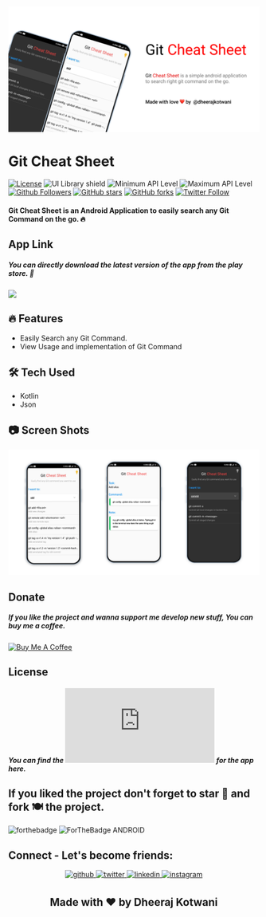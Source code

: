 ![](./GitCheatSheetArt/GitCheatSheet.png)
# Git Cheat Sheet
[![License](https://img.shields.io/badge/license-MIT-%2397ca00.svg)](https://github.com/dheerajkotwani/GitCheatSheet/blob/master/LICENSE.md)
![UI Library shield](https://img.shields.io/badge/LibraryType-UI-blue.svg)
![Minimum API Level](https://img.shields.io/badge/Min%20API%20Level-21-green)
![Maximum API Level](https://img.shields.io/badge/Max%20API%20Level-29-orange)
[![Github Followers](https://img.shields.io/github/followers/dheerajkotwani?label=Follow&style=social)](https://github.com/dheerajkotwani)
[![GitHub stars](https://img.shields.io/github/stars/dheerajkotwani/GitCheatSheet?style=social)](https://github.com/dheerajkotwani/GitCheatSheet)
[![GitHub forks](https://img.shields.io/github/forks/dheerajkotwani/GitCheatSheet?style=social)](https://github.com/dheerajkotwani/GitCheatSheet)
[![Twitter Follow](https://img.shields.io/twitter/follow/kotwani_dheeraj?label=Follow&style=social)](https://twitter.com/kotwani_dheeraj)

#### Git Cheat Sheet is an Android Application to easily search any Git Command on the go. 🔥

## App Link
##### You can directly download the latest version of the app from the play store. 🎯
<a href='https://play.google.com/store/apps/details?id=project.dheeraj.gitfinder'><img align='center' height='85' src='https://play.google.com/intl/en_us/badges/static/images/badges/en_badge_web_generic.png'></a>

## 🔥 Features
- Easily Search any Git Command. 
- View Usage and implementation of Git Command

## 🛠 Tech Used
- Kotlin
- Json
 
## 📷 Screen Shots
![](./GitCheatSheetArt/screenshots.png)

## Donate
##### If you like the project and wanna support me develop new stuff, You can buy me a coffee.
<a href="https://www.buymeacoffee.com/dheerajkotwani" target="_blank"><img src="https://cdn.buymeacoffee.com/buttons/v2/default-orange.png" alt="Buy Me A Coffee" align='center' height='60'></a>

## License
##### You can find the ![LICENSE](https://github.com/dheerajkotwani/GitCheatSheet/blob/master/LICENSE.md) for the app here.

## If you liked the project don't forget to star 🌟 and fork 🍽 the project.
![forthebadge](https://forthebadge.com/images/badges/built-with-love.svg)
![ForTheBadge ANDROID](https://forthebadge.com/images/badges/built-for-android.svg)

## Connect - Let's become friends:
<div align="center">
<a href="https://github.com/dheerajkotwani" target="_blank">
<img src=https://img.shields.io/badge/github-%2324292e.svg?&style=for-the-badge&logo=github&logoColor=white alt=github style="margin-bottom: 5px;" />
</a>
<a href="https://twitter.com/kotwani_dheeraj" target="_blank">
<img src=https://img.shields.io/badge/twitter-%2300acee.svg?&style=for-the-badge&logo=twitter&logoColor=white alt=twitter style="margin-bottom: 5px;" />
</a>
<a href="https://www.linkedin.com/in/dheerajkotwani/" target="_blank">
<img src=https://img.shields.io/badge/linkedin-%231E77B5.svg?&style=for-the-badge&logo=linkedin&logoColor=white alt=linkedin style="margin-bottom: 5px;" />
</a>
<a href="https://www.instagram.com/dheeraj_kotwani/" target="_blank">
<img src=https://img.shields.io/badge/instagram-%23000000.svg?&style=for-the-badge&logo=instagram&logoColor=white alt=instagram style="margin-bottom: 5px;" />
</a>
</div> 
<h2 align="center">Made with ❤ by Dheeraj Kotwani</h2>			
